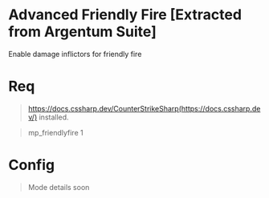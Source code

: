 # Advanced Friendly Fire [Extracted from Argentum Suite]
Enable damage inflictors for friendly fire

# Req
> https://docs.cssharp.dev/CounterStrikeSharp(https://docs.cssharp.dev/) installed.

> mp_friendlyfire 1

# Config

> Mode details soon
